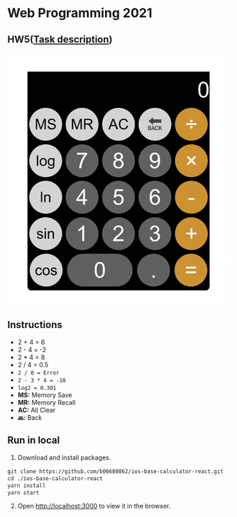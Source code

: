# Web Programming 2021

## HW5([Task description](https://github.com/b06608062/ios-base-calculator-react/blob/master/hw5.pdf))
![This is an image](https://github.com/b06608062/ios-base-calculator-react/blob/master/demo_image/截圖%202022-03-25%20下午3.02.21.png)

## Instructions
* 2 + 4 = 6
* 2 - 4 = -2
* 2 * 4 = 8
* 2 / 4 = 0.5
* `2 / 0 = Error`
* `2 - 3 * 4 = -10`
* `log2 = 0.301`
* **MS:** Memory Save
* **MR:** Memory Recall
* **AC:** All Clear
* **🔙:** Back

## Run in local
1. Download and install packages.
```
git clone https://github.com/b06608062/ios-base-calculator-react.git
cd ./ios-base-calculator-react
yarn install
yarn start
```
2. Open [http://localhost:3000](http://localhost:3000) to view it in the browser.
